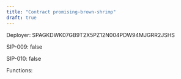 ```yaml
---
title: "Contract promising-brown-shrimp"
draft: true
---
```

Deployer: SPAGKDWK07GB9T2X5PZ12N004PDW94MJGRR2JSHS

SIP-009: false

SIP-010: false

Functions:

